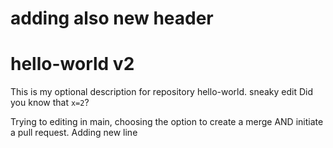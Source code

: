 # adding also new header
# hello-world v2
This is my optional description for repository hello-world.
sneaky edit
Did you know that `x=2`?

Trying to editing in main, choosing the option to create a merge AND initiate a pull request.
Adding new line
